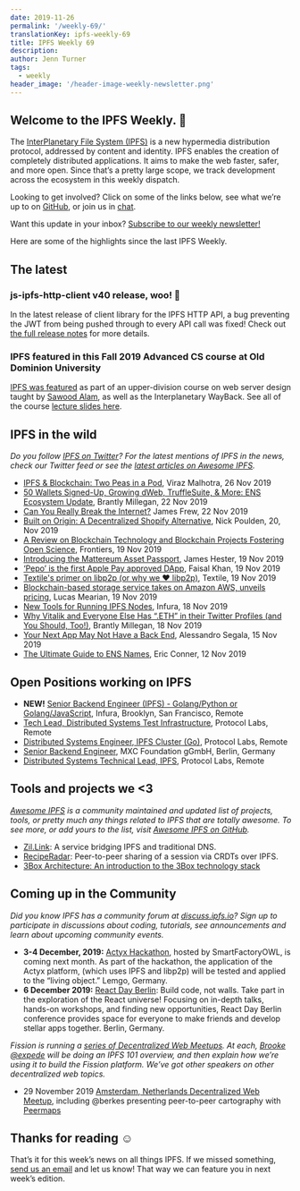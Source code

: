 ```yaml
---
date: 2019-11-26
permalink: '/weekly-69/'
translationKey: ipfs-weekly-69
title: IPFS Weekly 69
description:
author: Jenn Turner
tags:
  - weekly
header_image: '/header-image-weekly-newsletter.png'
---
```


## Welcome to the IPFS Weekly. 👋

The [InterPlanetary File System (IPFS)](https://ipfs.io/) is a new hypermedia distribution protocol, addressed by content and identity. IPFS enables the creation of completely distributed applications. It aims to make the web faster, safer, and more open. Since that’s a pretty large scope, we track development across the ecosystem in this weekly dispatch.

Looking to get involved? Click on some of the links below, see what we’re up to on [GitHub](https://github.com/ipfs), or join us in [chat](https://riot.im/app/#/room/#ipfs:matrix.org).

Want this update in your inbox? [Subscribe to our weekly newsletter!](http://eepurl.com/gL2Pi5)

Here are some of the highlights since the last IPFS Weekly.

## The latest

### js-ipfs-http-client v40 release, woo! 🎉

In the latest release of client library for the IPFS HTTP API, a bug preventing the JWT from being pushed through to every API call was fixed! Check out [the full release notes](https://github.com/ipfs/js-ipfs-http-client/releases/tag/v40.0.0) for more details.

### IPFS featured in this Fall 2019 Advanced CS course at Old Dominion University

[IPFS was featured](https://cs531-f19.github.io/) as part of an upper-division course on web server design taught by [Sawood Alam](https://twitter.com/ibnesayeed/status/1197613980992229376?s=20), as well as the Interplanetary WayBack. See all of the course [lecture slides here](https://cs531-f19.github.io/lectures/).

## IPFS in the wild

_Do you follow [IPFS on Twitter](https://twitter.com/IPFSbot)? For the latest mentions of IPFS in the news, check our Twitter feed or see the [latest articles on Awesome IPFS](https://awesome.ipfs.io/articles/)._

- [IPFS & Blockchain: Two Peas in a Pod](https://medium.com/zubi-io/ipfs-blockchain-two-peas-in-a-pod-7377d396a223), Viraz Malhotra, 26 Nov 2019
- [50 Wallets Signed-Up, Growing dWeb, TruffleSuite, & More: ENS Ecosystem Update](https://medium.com/the-ethereum-name-service/50-wallets-signed-up-growing-dweb-trufflesuite-more-ens-ecosystem-update-23be948e23ca), Brantly Millegan, 22 Nov 2019
- [Can You Really Break the Internet?](https://www.makeuseof.com/tag/can-you-break-internet/) James Frew, 22 Nov 2019
- [Built on Origin: A Decentralized Shopify Alternative](https://medium.com/originprotocol/built-on-origin-a-decentralized-shopify-alternative-888adc4198b0), Nick Poulden, 20, Nov 2019
- [A Review on Blockchain Technology and Blockchain Projects Fostering Open Science](https://www.frontiersin.org/articles/10.3389/fbloc.2019.00016/full), Frontiers, 19 Nov 2019
- [Introducing the Mattereum Asset Passport](https://medium.com/humanizing-the-singularity/introducing-the-mattereum-asset-passport-72f28c9ba6f1), James Hester, 19 Nov 2019
- [‘Pepo’ is the first Apple Pay approved DApp](https://medium.com/technicity/pepo-is-the-first-apple-pay-approved-dapp-326686b1751), Faisal Khan, 19 Nov 2019
- [Textile's primer on libp2p (or why we ❤️ libp2p)](https://blog.textile.io/a-primer-on-libp2p/), Textile, 19 Nov 2019
- [Blockchain-based storage service takes on Amazon AWS, unveils pricing](https://www.itworld.com/article/3454365/blockchain-based-storage-service-takes-on-amazon-aws-unveils-pricing.html), Lucas Mearian, 19 Nov 2019
- [New Tools for Running IPFS Nodes](https://blog.infura.io/new-tools-for-running-ipfs-nodes-196de636f079), Infura, 18 Nov 2019
- [Why Vitalik and Everyone Else Has “.ETH” in their Twitter Profiles (and You Should, Too!)](https://medium.com/the-ethereum-name-service/why-vitalik-and-everyone-else-has-eth-in-their-twitter-profiles-and-you-should-too-f5e62731c4d1), Brantly Millegan, 18 Nov 2019
- [Your Next App May Not Have a Back End](https://medium.com/better-programming/your-next-app-may-not-have-a-backend-aacc728bd032), Alessandro Segala, 15 Nov 2019
- [The Ultimate Guide to ENS Names](https://medium.com/@eric.conner/the-ultimate-guide-to-ens-names-aa541586067a), Eric Conner, 12 Nov 2019

## Open Positions working on IPFS

- **NEW!** [Senior Backend Engineer (IPFS) - Golang/Python or Golang/JavaScript](https://consensys.net/open-roles/1965747/), Infura, Brooklyn, San Francisco, Remote
- [Tech Lead, Distributed Systems Test Infrastructure](https://jobs.lever.co/protocol/1ef5b878-573d-44fc-9fe6-c3745597c1fd), Protocol Labs, Remote
- [Distributed Systems Engineer, IPFS Cluster (Go)](https://jobs.lever.co/protocol/29207ca7-76a4-470f-b94a-e24244f9adc1), Protocol Labs, Remote
- [Senior Backend Engineer](https://www.golangprojects.com/golang-go-job-dcr-Senior-Backend-Engineer-Berlin-MXC-Foundation-gGmbH.html), MXC Foundation gGmbH, Berlin, Germany
- [Distributed Systems Technical Lead, IPFS](https://jobs.lever.co/protocol/9283f9b0-de64-4e1f-a221-5d02b0202198), Protocol Labs, Remote

## Tools and projects we <3

_[Awesome IPFS](https://awesome.ipfs.io/) is a community maintained and updated list of projects, tools, or pretty much any things related to IPFS that are totally awesome. To see more, or add yours to the list, visit [Awesome IPFS on GitHub](https://github.com/ipfs/awesome-ipfs)._

- [Zil.Link](https://www.zil.link/): A service bridging IPFS and traditional DNS.
- [RecipeRadar](https://www.reciperadar.com): Peer-to-peer sharing of a session via CRDTs over IPFS.
- [3Box Architecture: An introduction to the 3Box technology stack](https://medium.com/3box/3box-architecture-a3e35c82e919)

## Coming up in the Community

_Did you know IPFS has a community forum at [discuss.ipfs.io](https://discuss.ipfs.io/)? Sign up to participate in discussions about coding, tutorials, see announcements and learn about upcoming community events._

- **3-4 December, 2019:** [Actyx Hackathon](https://www.smartfactory-owl.de/index.php/de/veranstaltungen/smartfactoryowl/kompetenzzentrum/demonstrieren/livinglab/95-kollaboration-in-einer-produktionsanlage-mittels-dezentraler-edge-plattform), hosted by SmartFactoryOWL, is coming next month. As part of the hackathon, the application of the Actyx platform, (which uses IPFS and libp2p) will be tested and applied to the “living object.” Lemgo, Germany.
- **6 December 2019:** [React Day Berlin](https://reactday.berlin/): Build code, not walls. Take part in the exploration of the React universe! Focusing on in-depth talks, hands-on workshops, and finding new opportunities, React Day Berlin conference provides space for everyone to make friends and develop stellar apps together. Berlin, Germany.

_Fission is running a [series of Decentralized Web Meetups](https://blog.fission.codes/november2019-europe-meetups/). At each, [Brooke @expede](https://github.com/expede) will be doing an IPFS 101 overview, and then explain how we’re using it to build the Fission platform. We’ve got other speakers on other decentralized web topics._

- 29 November 2019 [Amsterdam, Netherlands Decentralized Web Meetup](https://ti.to/fission/decentralized-web-meetup-amsterdam), including @berkes presenting peer-to-peer cartography with [Peermaps](https://peermaps.org/)

## Thanks for reading ☺️

That’s it for this week’s news on all things IPFS. If we missed something, [send us an email](mailto:newsletter@ipfs.io) and let us know! That way we can feature you in next week’s edition.

